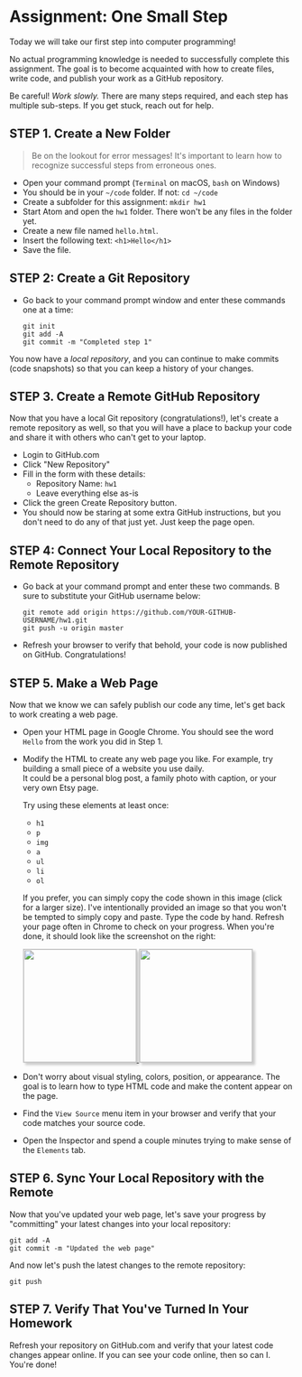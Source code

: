 # Assignment: One Small Step

Today we will take our first step into computer programming!

No actual programming knowledge is needed to successfully complete
this assignment. The goal is to become acquainted with how to create
files, write code, and publish your work as a  GitHub repository.

Be careful!  *Work slowly.*  There are many steps required,
and each step has multiple sub-steps. If you get stuck, reach out
for help.

## STEP 1. Create a New Folder

> Be on the lookout for error messages!  It's important to learn how
  to recognize successful steps from erroneous ones.

- Open your command prompt (`Terminal` on macOS, `bash` on Windows)
- You should be in your `~/code` folder.  If not: `cd ~/code`
- Create a subfolder for this assignment: `mkdir hw1`
- Start Atom and open the `hw1` folder.  There won't be any files in the folder yet.
- Create a new file named `hello.html`.
- Insert the following text: `<h1>Hello</h1>`
- Save the file.

## STEP 2: Create a Git Repository

- Go back to your command prompt window and enter these commands one at a time:

  ```
  git init
  git add -A
  git commit -m "Completed step 1"
  ```

You now have a _local repository_, and you can continue to make commits
(code snapshots) so that you can keep a history of your changes.

## STEP 3. Create a Remote GitHub Repository

Now that you have a local Git repository (congratulations!), let's create
a remote repository as well, so that you will have a place to backup your code
and share it with others who can't get to your laptop.

- Login to GitHub.com
- Click "New Repository"
- Fill in the form with these details:
  - Repository Name: `hw1`
  - Leave everything else as-is
- Click the green Create Repository button.
- You should now be staring at some extra GitHub instructions,
  but you don't need to do any of that just yet.  Just keep the page open.

## STEP 4: Connect Your Local Repository to the Remote Repository

- Go back at your command prompt and enter these two commands.
  B sure to substitute your GitHub username below:

  ```
  git remote add origin https://github.com/YOUR-GITHUB-USERNAME/hw1.git
  git push -u origin master
  ```

- Refresh your browser to verify that behold, your code is now
  published on GitHub.  Congratulations!


## STEP 5. Make a Web Page

Now that we know we can safely publish our code any time, let's get back
to work creating a web page.

- Open your HTML page in Google Chrome.  You should see the word
  `Hello` from the work you did in Step 1.

- Modify the HTML to create any web page you like.  For example, try
  building a small piece of a website you use daily.  
  It could be a personal blog post, a family photo with caption,
  or your very own Etsy page.

  Try using these elements at least once:

  * `h1`
  * `p`
  * `img`
  * `a`
  * `ul`
  * `li`
  * `ol`

  If you prefer, you can simply copy the code shown in this image (click for a larger size).  I've intentionally provided an image so that you won't be tempted to simply
  copy and paste. Type the code by hand. Refresh your page often in Chrome to check on your progress.
  When you're done, it should look like the screenshot on the right:

  <a href="https://www.evernote.com/l/AAYJ_iL3xU5G0a-DJ_jlXdADH7FqwHY__1oB/image.png"
  target="_window">
  <img width="200px" style="border: solid 1px #CCC; box-shadow: 4px 4px 4px #CCC;" src="https://www.evernote.com/l/AAYJ_iL3xU5G0a-DJ_jlXdADH7FqwHY__1oB/image.png">
  </a>
  <a href="https://www.evernote.com/l/AAY3bEWy99NMfqkVQD4MxcLxMwwbSUhqAdQB/image.png"
  target="_window">
  <img width="200px" style="border: solid 1px #CCC; box-shadow: 4px 4px 4px #CCC;" src="https://www.evernote.com/l/AAY3bEWy99NMfqkVQD4MxcLxMwwbSUhqAdQB/image.png">
  </a>



- Don't worry about visual styling, colors, position, or appearance.  The goal
  is to learn how to type HTML code and make the content appear on the page.

- Find the `View Source` menu item in your browser and verify that your code matches
  your source code.

- Open the Inspector and spend a couple minutes trying to make sense of the `Elements` tab.


## STEP 6. Sync Your Local Repository with the Remote

Now that you've updated your web page, let's save your progress
by "committing" your latest changes into your local repository:

```
git add -A
git commit -m "Updated the web page"
```

And now let's push the latest changes to the remote repository:

```
git push
```

## STEP 7. Verify That You've Turned In Your Homework

Refresh your repository on GitHub.com and verify that your latest
code changes appear online.  If you can see your code online,
then so can I.  You're done!
